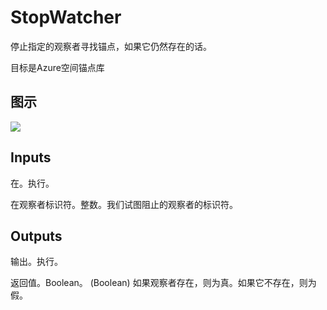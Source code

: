 # StopWatcher

停止指定的观察者寻找锚点，如果它仍然存在的话。

目标是Azure空间锚点库

## 图示

![]($-20221218-18102146.png)

## Inputs

在。执行。

在观察者标识符。整数。我们试图阻止的观察者的标识符。 

## Outputs

输出。执行。

返回值。Boolean。 (Boolean) 如果观察者存在，则为真。如果它不存在，则为假。
